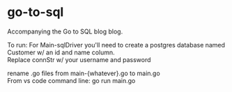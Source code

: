 # go-to-sql
Accompanying the Go to SQL blog blog.

To run:
 For Main-sqlDriver you'll need to create a postgres database named Customer w/ an id and name column.<br/>
 Replace connStr w/ your username and password
 
 rename .go files from main-{whatever}.go to main.go<br/>
 From vs code command line: go run main.go
